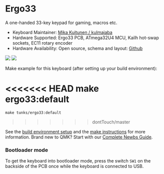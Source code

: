 # Ergo33

A one-handed 33-key keypad for gaming, macros etc.

* Keyboard Maintainer: [Mika Kuitunen / kulmajaba](https://github.com/kulmajaba)
* Hardware Supported: Ergo33 PCB, ATmega32U4 MCU, Kailh hot-swap sockets, EC11 rotary encoder
* Hardware Availability: Open source, schema and layout: [Github](https://github.com/kulmajaba/tunks-keyboard)

![](https://i.imgur.com/G5nAspYl.jpg)
![](https://i.imgur.com/snLIZrEl.jpg)

Make example for this keyboard (after setting up your build environment):

<<<<<<< HEAD
    make ergo33:default
=======
    make tunks/ergo33:default
>>>>>>> dontTouch/master

See the [build environment setup](https://docs.qmk.fm/#/getting_started_build_tools) and the [make instructions](https://docs.qmk.fm/#/getting_started_make_guide) for more information. Brand new to QMK? Start with our [Complete Newbs Guide](https://docs.qmk.fm/#/newbs).

### Bootloader mode

To get the keyboard into bootloader mode, press the switch `SW1` on the backside of the PCB once while the keyboard is connected to USB.
